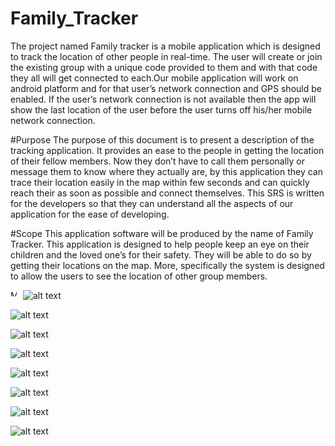 # Family_Tracker
The project named Family tracker is a mobile application which is designed to track the location of other people in real-time. The user will create or 
join the existing group with a unique code provided to them and with that code they all will get connected to each.Our mobile application will work on android 
platform and for that user’s network connection and GPS should be enabled. If the user’s network connection is not available then the app will show the last location 
of the user before the user turns off his/her mobile network connection. 



#Purpose
The purpose of this document is to present a description of the tracking application. 
It provides an ease to the people in getting the location of their fellow members. Now they don’t have to call them personally or message them to know where they 
actually are, by this application they can trace their location easily in the map within few seconds and can quickly reach their as soon as possible and connect 
themselves. This SRS is written for the developers so that they can understand all the aspects of our application for the ease of developing.



#Scope
This application 
software will be produced by the name of Family Tracker. This application is designed to help people keep an eye on their children and the loved one’s for their 
safety. They will be able to do so by getting their locations on the map. More, specifically the system is designed to allow the users to see the location of other 
group members.

<img src="https://github.com/harshalkhandelwal/Family_Tracker/blob/master/img1.png"
     alt="Markdown Monster icon"
     style="float: left; margin-right: 10px;" height = 10px />

![alt text](https://github.com/harshalkhandelwal/Family_Tracker/blob/master/img1.png )

![alt text](https://github.com/harshalkhandelwal/Family_Tracker/blob/master/img2.png)

![alt text](https://github.com/harshalkhandelwal/Family_Tracker/blob/master/img3.png)

![alt text](https://github.com/harshalkhandelwal/Family_Tracker/blob/master/img4.png)

![alt text](https://github.com/harshalkhandelwal/Family_Tracker/blob/master/img5.png)

![alt text](https://github.com/harshalkhandelwal/Family_Tracker/blob/master/img6.png)

![alt text](https://github.com/harshalkhandelwal/Family_Tracker/blob/master/img7.png)

![alt text](https://github.com/harshalkhandelwal/Family_Tracker/blob/master/img8.png)
